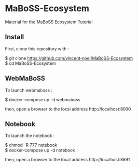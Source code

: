 # MaBoSS-Ecosystem
Material for the MaBoSS Ecosystem Tutorial  
  
  
## Install
  
First, clone this repository with :   
  
$ git clone https://github.com/vincent-noel/MaBoSS-Ecosystem  
$ cd MaBoSS-Ecosystem  
  
  
## WebMaBoSS
  
To launch webmaboss :  
  
$ docker-compose up -d webmaboss  
  
then, open a browser to the local address http://localhost:8000  
  
  
## Notebook
  
To launch the notebook :  
  
  
$ chmod -R 777 notebook  
$ docker-compose up -d notebook  
  
then, open a browser to the local address http://localhost:8891  
